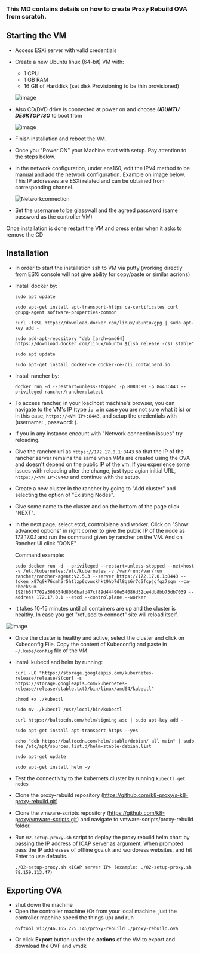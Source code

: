 ### This MD contains details on how to create Proxy Rebuild OVA from scratch.

## Starting the VM

* Access ESXi server with valid credentials 

* Create a new Ubuntu linux (64-bit) VM with:
  * 1 CPU
  * 1 GB RAM 
  * 16 GB of Harddisk (set disk Provisioning to be thin provisioned) 

  ![image](https://user-images.githubusercontent.com/58347752/100459771-b0a60a80-30ce-11eb-959e-018d88a8cf2b.png)

* Also CD/DVD drive is connected at power on and choose ***UBUNTU DESKTOP ISO*** to boot from

  ![image](https://user-images.githubusercontent.com/58347752/101005217-74a8f480-3569-11eb-8e7d-2fa83835c179.png)

* Finish installation and reboot the VM.

* Once you "Power ON" your Machine start with setup. Pay attention to the steps below. 

* In the network configuration, under ens160, edit the IPV4 method to be manual and add the network configuration. Example on image below. This IP addresses are ESXi related and can be obtained from corresponding channel.

  ![Networkconnection](https://user-images.githubusercontent.com/70108899/100768735-82d90280-33fb-11eb-8e1d-f60164fad167.PNG)

* Set the username to be glasswall and the agreed password (same password as the controller VM)

Once installation is done restart the VM and press enter when it asks to remove the CD

## Installation

- In order to start the installation ssh to VM via putty (working directly from ESXi console will not give ability for copy/paste or similar acrions)

- Install docker by:
    ```
    sudo apt update

    sudo apt-get install apt-transport-https ca-certificates curl gnupg-agent software-properties-common

    curl -fsSL https://download.docker.com/linux/ubuntu/gpg | sudo apt-key add -
    
    sudo add-apt-repository "deb [arch=amd64] https://download.docker.com/linux/ubuntu $(lsb_release -cs) stable"
    
    sudo apt update
    
    sudo apt-get install docker-ce docker-ce-cli containerd.io
    ```
- Install rancher by:
    ```
    docker run -d --restart=unless-stopped -p 8080:80 -p 8443:443 --privileged rancher/rancher:latest
  ```

- To access rancher, in your loaclhost machine's browser, you can navigate to the VM's IP (type `ip a` in case you are not sure what it is) or in this case, `https://<VM IP>:8443`, and setup the credentials with (username: , password: ).

- If you in any instance encount with "Network connection issues" try reloading.

- Give the rancher url as `https://172.17.0.1:8443` so that the IP of the rancher server remains the same when VMs are created using the OVA and doesn't depend on the public IP of the vm. If you experience some issues with reloading after the change, just type agian initial URL, `https://<VM IP>:8443` and continue with the setup.

- Create a new cluster in the rancher by going to "Add cluster" and selecting the option of "Existing Nodes". 

- Give some name to the cluster and on the bottom of the page click "NEXT".

- In the next page, select etcd, controlplane and worker. Click on "Show advanced options" in right corner to give the public IP of the node as 172.17.0.1 and run the command given by rancher on the VM. And on Rancher UI click "DONE"

    Command example: 

    `sudo docker run -d --privileged --restart=unless-stopped --net=host -v /etc/kubernetes:/etc/kubernetes -v /var/run:/var/run rancher/rancher-agent:v2.5.3 --server https://172.17.0.1:8443 --token x87g9k76cmh5r5htlzp6cvwckhkt9hb7dl8gs6r7d5fcpjgfqz7sqm --ca-checksum 192fb5f7702a308654d8060bafd47cf89d44490e54086d52ce4db8bb75db7039 --address 172.17.0.1 --etcd --controlplane --worker`


- It takes 10-15 minutes until all containers are up and the cluster is healthy. In case you get "refused to connect" site will reload itself.

![image](https://user-images.githubusercontent.com/70108899/100937725-bbf49e00-34f3-11eb-92b0-9a25ef3e7a99.png)

- Once the cluster is healthy and active, select the cluster and click on Kubeconfig File. Copy the content of Kubeconfig and paste in `~/.kube/config` file of the VM. 

- Install kubectl and helm by running:
    ```
    curl -LO "https://storage.googleapis.com/kubernetes-release/release/$(curl -s https://storage.googleapis.com/kubernetes-release/release/stable.txt)/bin/linux/amd64/kubectl"

    chmod +x ./kubectl

    sudo mv ./kubectl /usr/local/bin/kubectl

    curl https://baltocdn.com/helm/signing.asc | sudo apt-key add -

    sudo apt-get install apt-transport-https --yes

    echo "deb https://baltocdn.com/helm/stable/debian/ all main" | sudo tee /etc/apt/sources.list.d/helm-stable-debian.list

    sudo apt-get update

    sudo apt-get install helm -y
    ```

- Test the connectivity to the kubernets cluster by running `kubectl get nodes`

- Clone the proxy-rebuild repository (https://github.com/k8-proxy/s-k8-proxy-rebuild.git)

- Clone the vmware-scripts repository (https://github.com/k8-proxy/vmware-scripts.git) and navigate to vmware-scripts/proxy-rebuild folder.

- Run `02-setup-proxy.sh` script to deploy the proxy rebuild helm chart by passing the IP address of ICAP server as argument. When prompted pass the IP addresses of offline gov.uk and wordpress websites, and hit Enter to use defaults.
  ```
  ./02-setup-proxy.sh <ICAP server IP> (example: ./02-setup-proxy.sh 78.159.113.47)
  ```

## Exporting OVA
- shut down the machine
- Open the controller machine (Or from your local machine, just the controller machine speed the things up) and run 
    ```
    ovftool vi://46.165.225.145/proxy-rebuild ./proxy-rebuild.ova
    ```
- Or click **Export** button under the **actions** of the VM to export and download the OVF and vmdk
